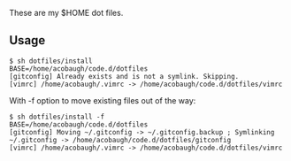 These are my $HOME dot files.

Usage
-----
```
$ sh dotfiles/install
BASE=/home/acobaugh/code.d/dotfiles
[gitconfig] Already exists and is not a symlink. Skipping.
[vimrc] /home/acobaugh/.vimrc -> /home/acobaugh/code.d/dotfiles/vimrc
```

With -f option to move existing files out of the way:
```
$ sh dotfiles/install -f
BASE=/home/acobaugh/code.d/dotfiles
[gitconfig] Moving ~/.gitconfig -> ~/.gitconfig.backup ; Symlinking ~/.gitconfig -> /home/acobaugh/code.d/dotfiles/gitconfig
[vimrc] /home/acobaugh/.vimrc -> /home/acobaugh/code.d/dotfiles/vimrc
```
